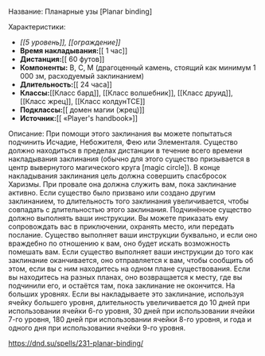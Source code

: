 Название: Планарные узы \[Planar binding] 

Характеристики:
- *[[5 уровень]], [[ограждение]]*
- **Время накладывания:**[[ 1 час]]
- **Дистанция:**[[ 60 футов]]
- **Компоненты:** В, С, М (драгоценный камень, стоящий как минимум 1 000 зм, расходуемый заклинанием)
- **Длительность:**[[ 24 часа]]
- **Классы:**[[Класс  бард]], [[Класс волшебник]], [[Класс друид]], [[Класс жрец]], [[Класс колдунTCE]]
- **Подклассы:**[[ домен магии (жрец)]]
- **Источник:**[[ «Player's handbook»]]

Описание:
При помощи этого заклинания вы можете попытаться подчинить Исчадие, Небожителя, Фею или Элементаля. Существо должно находиться в пределах дистанции в течение всего времени накладывания заклинания (обычно для этого существо призывается в центр вывернутого магического круга [magic circle]). В конце накладывания заклинания цель должна совершить спасбросок Харизмы. При провале она должна служить вам, пока заклинание активно. Если существо было призвано или создано другим заклинанием, то длительность того заклинания увеличивается, чтобы совпадать с длительностью этого заклинания.
Подчинённое существо должно выполнять ваши инструкции. Вы можете приказать ему сопровождать вас в приключении, охранять место, или передать послание. Существо выполняет ваши инструкции буквально, и если оно враждебно по отношению к вам, оно будет искать возможность помешать вам. Если существо выполняет ваши инструкции до того как заклинание оканчивается, оно отправляется к вам, чтобы сообщить об этом, если вы с ним находитесь на одном плане существования. Если вы находитесь на разных планах, оно возвращается к месту, где вы подчинили его, и остаётся там, пока заклинание не окончится.
На больших уровнях. Если вы накладываете это заклинание, используя ячейку большего уровня, длительность увеличивается до 10 дней при использовании ячейки 6-го уровня, 30 дней при использовании ячейки 7-го уровня, 180 дней при использовании ячейки 8-го уровня, и года и одного дня при использовании ячейки 9-го уровня.

https://dnd.su/spells/231-planar-binding/